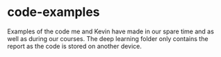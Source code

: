 # code-examples
Examples of the code me and Kevin have made in our spare time and as well as during our courses. 
The deep learning folder only contains the report as the code is stored on another device. 
